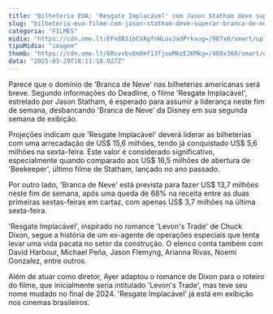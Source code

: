 ```yaml
---
title: "Bilheteria EUA: 'Resgate Implacável' com Jason Statham deve superar 'Branca de Neve'"
slug: "bilheteria-eua-filme-com-jason-statham-deve-superar-branca-de-neve"
categoria: "FILMES"
midia: "https://cdn.ome.lt/EFe8B31bCVAgfnWLovJadPrkxug=/987x0/smart/uploads/conteudo/fotos/resgateimplacavel.jpg"
tipoMidia: "imagem"
thumb: "https://cdn.ome.lt/6RcvvbvEm8mf13fjswM0zEJKMkg=/480x360/smart/extras/conteudos/resgateimplacavel.jpg"
data: "2025-03-29T18:11:18.927Z"
---
```


Parece que o domínio de 'Branca de Neve' nas bilheterias americanas será breve. Segundo informações do Deadline, o filme 'Resgate Implacável', estrelado por Jason Statham, é esperado para assumir a liderança neste fim de semana, desbancando 'Branca de Neve' da Disney em sua segunda semana de exibição.

Projeções indicam que 'Resgate Implacável' deverá liderar as bilheterias com uma arrecadação de US$ 15,6 milhões, tendo já conquistado US$ 5,6 milhões na sexta-feira. Este valor é considerado significativo, especialmente quando comparado aos US$ 16,5 milhões de abertura de 'Beekeeper', último filme de Statham, lançado no ano passado.

Por outro lado, 'Branca de Neve' está prevista para fazer US$ 13,7 milhões neste fim de semana, após uma queda de 68% na receita entre as duas primeiras sextas-feiras em cartaz, com apenas US$ 3,7 milhões na última sexta-feira.

'Resgate Implacável', inspirado no romance 'Levon's Trade' de Chuck Dixon, segue a história de um ex-agente de operações especiais que tenta levar uma vida pacata no setor da construção. O elenco conta também com David Harbour, Michael Peña, Jason Flemyng, Arianna Rivas, Noemi Gonzalez, entre outros.

Além de atuar como diretor, Ayer adaptou o romance de Dixon para o roteiro do filme, que inicialmente seria intitulado 'Levon's Trade', mas teve seu nome mudado no final de 2024. 'Resgate Implacável' já está em exibição nos cinemas brasileiros.